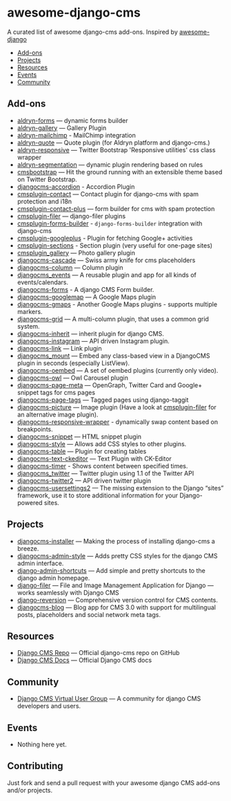 awesome-django-cms
==================

A curated list of awesome django-cms add-ons. Inspired by [awesome-django](https://github.com/rosarior/awesome-django)

- [Add-ons](#addons)
- [Projects](#projects)
- [Resources](#resources)
- [Events](#events)
- [Community](#community)

## Add-ons
- [aldryn-forms](https://github.com/aldryn/aldryn-forms) — dynamic forms builder
- [aldryn-gallery](https://github.com/aldryn/aldryn-gallery) — Gallery Plugin
- [aldryn-mailchimp](https://github.com/aldryn/aldryn-mailchimp) - MailChimp integration
- [aldryn-quote](https://github.com/philipp-x/aldryn-quote) — Quote plugin (for Aldryn platform and django-cms.)
- [aldryn-responsive](https://github.com/aldryn/aldryn-responsive) — Twitter Bootstrap 'Responsive utilities' css class wrapper
- [aldryn-segmentation](https://github.com/aldryn/aldryn-segmentation) — dynamic plugin rendering based on rules
- [cmsbootstrap](https://github.com/aptivate/cmsbootstrap) — Hit the ground running with an extensible theme based on Twitter Bootstrap.
- [djangocms-accordion](https://github.com/divio/djangocms-accordion) - Accordion Plugin
- [cmsplugin-contact](https://github.com/maccesch/cmsplugin-contact) —  Contact plugin for django-cms with spam protection and i18n
- [cmsplugin-contact-plus](https://github.com/arteria/cmsplugin-contact-plus) — form builder for cms with spam protection
- [cmsplugin-filer](https://github.com/stefanfoulis/cmsplugin-filer) — django-filer plugins
- [cmsplugin-forms-builder](https://github.com/nimbis/cmsplugin-forms-builder) - `django-forms-builder` integration with django-cms
- [cmsplugin-googleplus](https://github.com/itbabu/cmsplugin-googleplus) - Plugin for fetching Google+ activities
- [cmsplugin-sections](https://github.com/mkoistinen/cmsplugin-sections) -  Section plugin (very useful for one-page sites) 
- [cmsplugin_gallery](https://github.com/centralniak/cmsplugin_gallery) — Photo gallery plugin
- [djangocms-cascade](https://github.com/jrief/djangocms-cascade) — Swiss army knife for cms placeholders
- [djangocms-column](https://github.com/divio/djangocms-column) — Column plugin
- [djangocms_events](https://github.com/aptivate/djangocms_events) — A reusable plugin and app for all kinds of events/calendars.
- [djangocms-forms](https://github.com/mishbahr/djangocms-forms) - A django CMS Form builder.
- [djangocms-googlemap](https://github.com/divio/djangocms-googlemap) — A Google Maps plugin
- [djangocms-gmaps](https://github.com/mishbahr/djangocms-gmaps) - Another Google Maps plugins - supports multiple markers.
- [djangocms-grid](https://github.com/divio/djangocms-grid) — A multi-column plugin, that uses a common grid system.
- [djangocms-inherit](https://github.com/divio/djangocms-inherit) — inherit plugin for django CMS.
- [djangocms-instagram](https://github.com/mishbahr/djangocms-instagram) — API driven Instagram plugin.
- [djangocms-link](https://github.com/divio/djangocms-link) — Link plugin
- [djangocms_mount](https://github.com/aptivate/djangocms_mount) — Embed any class-based view in a DjangoCMS plugin in seconds (especially ListView).
- [djangocms-oembed](https://github.com/divio/djangocms-oembed) — A set of oembed plugins (currently only video).
- [djangocms-owl](https://github.com/digital-anvil/djangocms-owl) — Owl Carousel plugin
- [djangocms-page-meta](https://github.com/nephila/djangocms-page-meta) — OpenGraph, Twitter Card and Google+ snippet tags for cms pages
- [djangocms-page-tags](https://github.com/nephila/djangocms-page-tags) — Tagged pages using django-taggit
- [djangocms-picture](https://github.com/divio/djangocms-picture) — Image plugin (Have a look at [cmsplugin-filer](https://github.com/stefanfoulis/cmsplugin-filer/tree/develop/cmsplugin_filer_image) for an alternative image plugin).
- [djangocms-responsive-wrapper](https://github.com/mishbahr/djangocms-responsive-wrapper) - dynamically swap content based on breakpoints.
- [djangocms-snippet](https://github.com/divio/djangocms-snippet) — HTML snippet plugin
- [djangocms-style](https://github.com/divio/djangocms-style) — Allows add CSS styles to other plugins.
- [djangocms-table](https://github.com/divio/djangocms-table) — Plugin for creating tables
- [djangocms-text-ckeditor](https://github.com/divio/djangocms-text-ckeditor) — Text Plugin with CK-Editor
- [djangocms-timer](https://github.com/nephila/djangocms-timer) - Shows content between specified times.
- [djangocms_twitter](https://github.com/nephila/djangocms_twitter) — Twitter plugin using 1.1 of the Twitter API
- [djangocms-twitter2](https://github.com/mishbahr/djangocms-twitter2) — API driven twitter plugin 
- [djangocms-usersettings2](https://github.com/mishbahr/djangocms-usersettings2) — The missing extension to the Django “sites” framework, use it to store additional information for your Django-powered sites.


## Projects

- [djangocms-installer](https://github.com/nephila/djangocms-installer) — Making the process of installing django-cms a breeze.
- [djangocms-admin-style](https://github.com/divio/djangocms-admin-style) — Adds pretty CSS styles for the django CMS admin interface.
- [django-admin-shortcuts](https://github.com/alesdotio/django-admin-shortcuts) — Add simple and pretty shortcuts to the django admin homepage.
- [django-filer](https://github.com/stefanfoulis/django-filer) — File and Image Management Application for Django — works seamlessly with Django CMS
- [django-reversion](https://github.com/etianen/django-reversion) — Comprehensive version control for CMS contents.
- [djangocms-blog](https://github.com/nephila/djangocms-blog) — Blog app for CMS 3.0 with support for multilingual posts, placeholders and social network meta tags.

## Resources
 - [Django CMS Repo](https://github.com/divio/django-cms) — Official django-cms repo on GitHub
 - [Django CMS Docs](http://docs.django-cms.org/) — Official Django CMS docs
 
## Community

* [Django CMS Virtual User Group](https://plus.google.com/u/1/communities/107689498573071376044) — A community for django CMS developers and users.

## Events
  - Nothing here yet.

## Contributing

Just fork and send a pull request with your awesome django CMS add-ons and/or projects.
